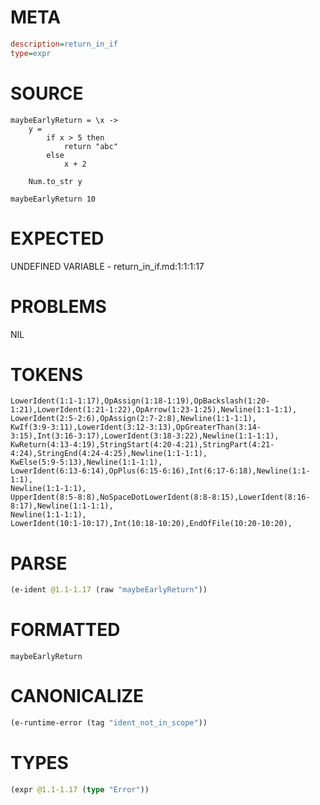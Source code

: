 # META
~~~ini
description=return_in_if
type=expr
~~~
# SOURCE
~~~roc
maybeEarlyReturn = \x ->
    y =
        if x > 5 then
            return "abc"
        else
            x + 2

    Num.to_str y

maybeEarlyReturn 10
~~~
# EXPECTED
UNDEFINED VARIABLE - return_in_if.md:1:1:1:17
# PROBLEMS
NIL
# TOKENS
~~~zig
LowerIdent(1:1-1:17),OpAssign(1:18-1:19),OpBackslash(1:20-1:21),LowerIdent(1:21-1:22),OpArrow(1:23-1:25),Newline(1:1-1:1),
LowerIdent(2:5-2:6),OpAssign(2:7-2:8),Newline(1:1-1:1),
KwIf(3:9-3:11),LowerIdent(3:12-3:13),OpGreaterThan(3:14-3:15),Int(3:16-3:17),LowerIdent(3:18-3:22),Newline(1:1-1:1),
KwReturn(4:13-4:19),StringStart(4:20-4:21),StringPart(4:21-4:24),StringEnd(4:24-4:25),Newline(1:1-1:1),
KwElse(5:9-5:13),Newline(1:1-1:1),
LowerIdent(6:13-6:14),OpPlus(6:15-6:16),Int(6:17-6:18),Newline(1:1-1:1),
Newline(1:1-1:1),
UpperIdent(8:5-8:8),NoSpaceDotLowerIdent(8:8-8:15),LowerIdent(8:16-8:17),Newline(1:1-1:1),
Newline(1:1-1:1),
LowerIdent(10:1-10:17),Int(10:18-10:20),EndOfFile(10:20-10:20),
~~~
# PARSE
~~~clojure
(e-ident @1.1-1.17 (raw "maybeEarlyReturn"))
~~~
# FORMATTED
~~~roc
maybeEarlyReturn
~~~
# CANONICALIZE
~~~clojure
(e-runtime-error (tag "ident_not_in_scope"))
~~~
# TYPES
~~~clojure
(expr @1.1-1.17 (type "Error"))
~~~
